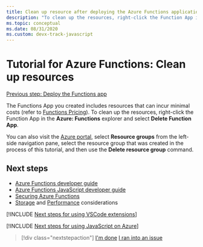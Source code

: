 ```yaml
---
title: Clean up resource after deploying the Azure Functions application to azure
description: "To clean up the resources, right-click the Function App in the Azure: Functions explorer and select Delete Function App."
ms.topic: conceptual
ms.date: 08/31/2020
ms.custom: devx-track-javascript
---
```


# Tutorial for Azure Functions: Clean up resources

[Previous step: Deploy the Functions app](tutorial-vscode-serverless-node-04.md)

The Functions App you created includes resources that can incur minimal costs (refer to [Functions Pricing](https://azure.microsoft.com/pricing/details/functions/)). To clean up the resources, right-click the Function App in the **Azure: Functions** explorer and select **Delete Function App**.

You can also visit the [Azure portal](https://portal.azure.com), select **Resource groups** from the left-side navigation pane, select the resource group that was created in the process of this tutorial, and then use the **Delete resource group** command.

## Next steps

* [Azure Functions developer guide](https://docs.microsoft.com/azure/azure-functions/functions-reference)
* [Azure Functions JavaScript developer guide](https://docs.microsoft.com/azure/azure-functions/functions-reference-node)
* [Securing Azure Functions](https://docs.microsoft.com/azure/azure-functions/security-concepts)
* [Storage](https://docs.microsoft.com/azure/azure-functions/storage-considerations) and [Performance](https://docs.microsoft.com/azure/azure-functions/functions-best-practices) considerations

[!INCLUDE [Next steps for using VSCode extensions](includes/tutorial-next-steps-vscode-extensions.md)]

[!INCLUDE [Next steps for using JavaScript on Azure](includes/tutorial-next-steps-js-azure.md)]

> [!div class="nextstepaction"]
> [I'm done](node-howto-write-serverless-code.md) [I ran into an issue](https://www.research.net/r/PWZWZ52?tutorial=node-deployment-azurefunctions&step=clean-up-resources)